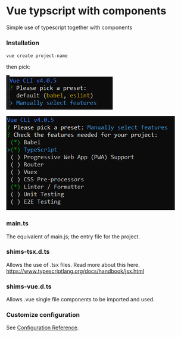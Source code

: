 # Vue typscript with components
Simple use of typescript together with components

### Installation 
```
vue create project-name
```
then pick:

![Npm installation](./src/assets/pic1.png)

![Npm installation](./src/assets/pic2.png)

### main.ts
The equivalent of main.js; the entry file for the project.

### shims-tsx.d.ts
Allows the use of .tsx files. Read more about this here. https://www.typescriptlang.org/docs/handbook/jsx.html

### shims-vue.d.ts
Allows .vue single file components to be imported and used.

### Customize configuration
See [Configuration Reference](https://cli.vuejs.org/config/).
